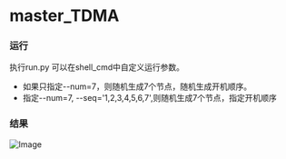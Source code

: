 # master_TDMA
### 运行
执行run.py
可以在shell_cmd中自定义运行参数。
+ 如果只指定--num=7，则随机生成7个节点，随机生成开机顺序。
+ 指定--num=7, --seq='1,2,3,4,5,6,7',则随机生成7个节点，指定开机顺序
### 结果
![Image](https://github.com/kevin031060/master_TDMA/tree/master/pic/result.png)
